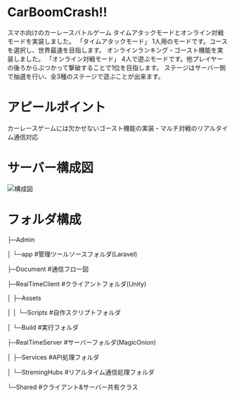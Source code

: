 # CarBoomCrash!!
スマホ向けのカーレースバトルゲーム
タイムアタックモードとオンライン対戦モードを実装しました。
「タイムアタックモード」
   1人用のモードです。コースを選択し、世界最速を目指します。
   オンラインランキング・ゴースト機能を実装しました。
「オンライン対戦モード」
   4人で遊ぶモードです。他プレイヤーの後ろからぶつかって撃破することで1位を目指します。
   ステージはサーバー側で抽選を行い、全3種のステージで遊ぶことが出来ます。

# アピールポイント
カーレースゲームには欠かせないゴースト機能の実装・マルチ対戦のリアルタイム通信対応

# サーバー構成図
![構成図](https://lessoniaasstrage.blob.core.windows.net/images/%E3%82%B7%E3%82%B9%E3%83%86%E3%83%A0%E5%85%A8%E4%BD%93%E6%A7%8B%E6%88%90%E5%9B%B3.png?raw=true)

# フォルダ構成
<p>├─Admin</p>
<p>│ └─app          #管理ツールソースフォルダ(Laravel)</p>
<p>├─Document       #通信フロー図</p>
<p>├─RealTimeClient #クライアントフォルダ(Unity)</p>
<p>│ ├─Assets</p>
<p>│ │ └─Scripts    #自作スクリプトフォルダ</p>
<p>│ └─Build        #実行フォルダ</p>
<p>├─RealTimeServer #サーバーフォルダ(MagicOnion)</p>
<p>│ ├─Services     #API処理フォルダ</p>
<p>│ └─StremingHubs #リアルタイム通信処理フォルダ</p>
<p>└─Shared         #クライアント&サーバー共有クラス</p>
